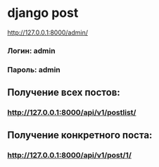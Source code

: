 # django post
http://127.0.0.1:8000/admin/
### Логин: admin
### Пароль: admin

## Получение всех постов:
### http://127.0.0.1:8000/api/v1/postlist/
## Получение конкретного поста: 
### http://127.0.0.1:8000/api/v1/post/1/


